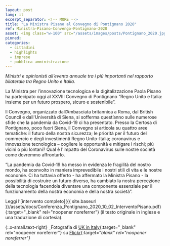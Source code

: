 ```yaml
---
layout: post
lang: it
excerpt_separator: <!-- MORE -->
title: "La Ministra Pisano al Convegno di Pontignano 2020"
ref: Ministra-Pisano-Convengo-Pontignano-2020
asset: <img class="w-100" src="/assets/images/posts/Pontignano_2020.jpg" alt="Convegno di Pontignano 2020"/>
pinned:
categories:
  - cittadini
  - highlights
  - imprese
  - pubblica amministrazione
---
```


_Ministri e opinionisti all’evento annuale tra i più importanti nel rapporto bilaterale tra Regno Unito e Italia._

<!-- MORE -->

La Ministra per l’innovazione tecnologica e la digitalizzazione Paola Pisano ha partecipato oggi al XXVIII Convegno di Pontignano “Regno Unito e Italia: insieme per un futuro prospero, sicuro e sostenibile”.  

ll Convegno, organizzato dall’Ambasciata britannica a Roma, dal British Council e dall'Università di Siena, si sofferma quest’anno sulle numerose sfide che la pandemia da Covid-19 ci ha presentato. Presso la Certosa di Pontignano, poco fuori Siena, il Convegno si articola su quattro aree tematiche: il futuro della nostra sicurezza; le priorità per il futuro del commercio e degli investimenti Regno Unito-Italia; coronavirus e innovazione tecnologica – cogliere le opportunità e mitigare i rischi; più vicini o più lontani? Qual è l'impatto del Coronavirus sulle nostre società come dovremmo affrontarlo.

“La pandemia da Covid-19 ha messo in evidenza le fragilità del nostro mondo, ha sconvolto in maniera imprevedibile i nostri stili di vita e le nostre economie. Ci ha tuttavia offerto - ha affermato la Ministra Pisano - la possibilità di costruire un futuro diverso, ha cambiato la nostra percezione della tecnologia facendola diventare una componente essenziale per il funzionamento della nostra economia e della nostra società”.

Leggi l’[intervento completo]({{ site.baseurl }}/assets/docs/Conferenza_Pontignano_2020_10_02_InterventoPisano.pdf){:target="_blank" rel="noopener noreferrer"} (il testo originale in inglese e una traduzione di cortesia).



{:.x-small.text-right}
_Fotografia di [UK in Italy](https://www.flickr.com/photos/ukinitaly/){:target="_blank" rel="noopener noreferrer"} su [Flickr](https://www.flickr.com/photos/ukinitaly/48824798781/in/photolist-2hotRDx-2houEsi-2houEnU-2horXJE-2hotQFv-2hotQBs-2horXyp-2hotQui-2houDLd-2horXmq-2horXgA-2houDCH-2horX6v-2houDoQ-2houDfP-2hotPUa-2houDba-2hnn4mH-2hnoRkY-2hnn4eZ-2hnpAY5-2hnn498-2hnpAS3-2hnpAQV-2hnpANv-2hnoR4R-2hnn3Xm-2hnoR1u-2hnpAEu-2hnpACR-2hnpAA6-2hnpAxq-2hnoQPh-2hnn3Fu-2hnn3DA-2hnoQGU-2hnn3zC-2hnoQCk-2hnpAgU-2hnn3sy-2hnoQvB-2hnpAaB-2hnn3mb-2hnpA7f-2hnoQpp-2hnoQmJ-2hnn3ec-2hnpzXx-2horZBs-2horZvW){:target="_blank" rel="noopener noreferrer"}_
